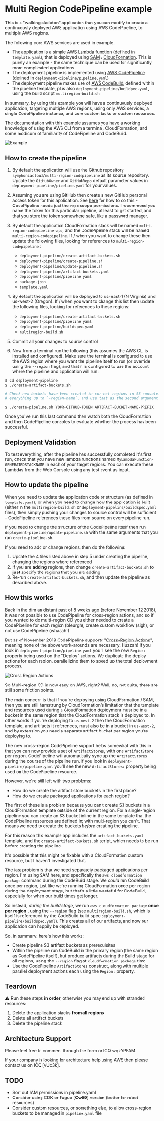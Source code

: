 # Multi Region CodePipeline example

This is a "walking skeleton" application that you can modify to create a continuously deployed AWS application
using AWS CodePipeline, to multiple AWS regions.

The following core AWS services are used in example.

* The application is a simple [AWS Lambda](https://aws.amazon.com/lambda/) function (defined in `template.yaml`), that is deployed using [SAM](https://docs.aws.amazon.com/serverless-application-model/latest/developerguide/what-is-sam.html) / [CloudFormation](https://aws.amazon.com/cloudformation/). This is purely an example - the same technique can be used for significantly more complicated applications.
* The deployment pipeline is implemented using [AWS CodePipeline](https://aws.amazon.com/codepipeline/) (defined in `deployment-pipeline/pipeline.yaml`)
* The deployment pipeline makes use of [AWS CodeBuild](https://aws.amazon.com/codebuild/), defined within the pipeline template, plus also `deployment-pipeline/buildpec.yaml`, using the build script `multiregion-build.sh`

In summary, by using this example you will have a continuously deployed application, targeting multiple AWS regions, using only AWS services, a single CodePipeline instance, and zero custom tasks or custom resources.

The documentation with this example assumes you have a working knowledge of using the AWS CLI from a terminal, CloudFormation, and some modicum of familiarity of CodePipeline and CodeBuild.

![Example](images/example-output.png "Example of 2 region deployment")

## How to create the pipeline



1. By default the application will use the Github repository `symphoniacloud/multi-region-codepipeline` as its source repository. Update the `GitHubOwner` and `GitHubRepo` default parameter values in `deployment-pipeline/pipeline.yaml` for your values.

1. Assuming you are using GitHub then create a new GitHub personal access token for this application. See [here](https://help.github.com/articles/creating-a-personal-access-token-for-the-command-line/) for how to do this - CodePipeline needs just the `repo` scope permissions. I recommend you name the token for this particular pipeline, at least to get started, and that you store the token somewhere safe, like a password manager.

1. By default the application CloudFormation stack will be named `multi-region-codepipeline-app`, and the CodePipeline stack will be named `multi-region-codepipeline`. If / when you want to change these then update the following files, looking for references to `multi-region-codepipeline` :
    * `deployment-pipeline/create-artifact-buckets.sh`
    * `deployment-pipeline/create-pipeline.sh`
    * `deployment-pipeline/update-pipeline.sh`
    * `deployment-pipeline/artifact-buckets.yaml`
    * `deployment-pipeline/pipeline.yaml`
    * `package.json`
    * `template.yaml`

1. By default the application will be deployed to us-east-1 (N Virginia) and us-west-2 (Oregon). If / when you want to change this list then update the following files, looking for references to these regions:
    * `deployment-pipeline/create-artifact-buckets.sh`
    * `deployment-pipeline/pipeline.yaml`
    * `deployment-pipeline/buildspec.yaml`
    * `multiregion-build.sh`

1. Commit all your changes to source control

1. Now from a terminal run the following (this assumes the AWS CLI is installed and configured). Make sure the terminal is configured to use the AWS region where you want the pipeline itself to run (or override using the `--region` flag), and that it is configured to use the account where the pipeline and application will run:

``` bash
$ cd deployment-pipeline
$ ./create-artifact-buckets.sh

# Check new buckets have been created in correct regions in S3 console. Take the prefix,
# everything up to `-region-name`, and use that as the second argument below

$ ./create-pipeline.sh YOUR-GITHUB-TOKEN ARTIFACT-BUCKET-NAME-PREFIX
```

Once you've run this last command then watch both the CloudFormation and then CodePipeline consoles to evaluate whether the process has been successful.

## Deployment Validation

To test everything, after the pipeline has successfully completed it's first run, check that you have new lambda functions named `MyLambdaFunction-GENERATEDSTACKNAME` in each of your target regions. You can execute these Lambdas from the Web Console using any test event as input.

## How to update the pipeline

When you need to update the application code or structure (as defined in `template.yaml`), or when you need to change how the application is built (either in the `multiregion-build.sh` or `deployment-pipeline/buildspec.yaml` files), then simply pushing your changes to source control will be sufficient - CodePipeline references these files from source on every pipeline run.

If you need to change the structure of the CodePipeline itself then run `deployment-pipeline/update-pipeline.sh` with the same arguments that you ran `create-pipeline.sh`.

If you need to add or change regions, then do the following:

1. Update the 4 files listed above in step 5 under creating the pipeline, changing the regions where referenced
2. If you are **adding** regions, then change `create-artifact-buckets.sh` to **just** specify the regions that you are adding
3. Re-run `create-artifact-buckets.sh`, and then update the pipeline as described above.

## How this works

Back in the dim an distant past of 8 weeks ago (before November 12 2018), it was not possible to use CodePipeline for cross-region actions, and so if you wanted to do multi-region CD you either needed to create a CodePipeline for each region (bleurgh), create custom workflow (sigh), or not use CodePipeline (whaaah!)

But as of November 2018 CodePipeline supports "[Cross-Region Actions](https://docs.aws.amazon.com/codepipeline/latest/userguide/actions-create-cross-region.html)", meaning none of the above work-arounds are necessary. Huzzah! If you look in `deployment-pipeline/pipeline.yaml` you'll see the new `Region:` property being used on the "Deploy" actions. We duplicate the deploy actions for each region, parallelizing them to speed up the total deployment process.

![Cross Region Actions](images/cross-region-symbols.png "Cross Region Actions")

So Multi-region CD is now easy on AWS, right? Well, no, not quite, there are still some friction points.

The main concern is that if you're deploying using CloudFormation / SAM, then you are still hamstrung by CloudFormation's limitation that the template and resources used during a CloudFormation deployment must be in a bucket in the same region that the CloudFormation stack is deployed to. In other words if you're deploying to `us-west-2` then the CloudFormation template, and artifacts it references, must also be in a bucket in `us-west-2`, and by extension you need a separate artifact bucket per region you're deploying to.

The new cross-region CodePipeline support helps somewhat with this in that you can now provide a set of `ArtifactStores`, with one `ArtifactStore` per region. CodePipeline will automatically sync up the `ArtifactStores` during the course of the pipeline run. If you look in `deployment-pipeline/pipeline.yaml` you'll see the new `ArtifactStores:` property being used on the CodePipeline resource. 

However, we're still left with two problems:

* How do we create the artifact store buckets in the first place?
* How do we create packaged applications for each region?

The first of these is a problem because you can't create S3 buckets in a CloudFormation template outside of the current region. For a single-region pipeline you can create an S3 bucket inline in the same template that the CodePipeline resources are defined in; with multi-region you can't. That means we need to create the buckets *before* creating the pipeline.

For this reason this example app includes the `artifact-buckets.yaml` template, and the `create-artifact-buckets.sh` script, which needs to be run before creating the pipeline.

It's possible that this might be fixable with a CloudFormation custom resource, but I haven't investigated that.

The last problem is that we need separately packaged applications per region. I'm using SAM here, and specifically the `aws cloudformation package` command during the CodeBuild stage. We *could* run CodeBuild once per region, just like we're running CloudFormation once per region during the deployment stage, but that's a little wasteful for CodeBuild, especially for when our build times get longer.

So instead, *during the build stage*, we run `aws cloudformation package` **once per region** , using the `--region` flag (see `multiregion-build.sh`, which is itself is referenced by the CodeBuild build spec `deployment-pipeline/buildspec.yaml`). This creates all of our artifacts, and now our application can happily be deployed.

So, in summary, here's how this works:

- Create pipeline S3 artifact buckets as prerequisites
- Within the pipeline run CodeBuild in the primary region (the same region as CodePipeline itself), but produce artifacts during the Build stage for all regions, using the `--region` flag at `cloudformation package` time
- Use the CodePipeline `ArtifactStores` construct, along with multiple parallel deployment actions each using the `Region:` property.

## Teardown

:warning: Run these steps **in order**, otherwise you may end up with stranded resources:

1. Delete the application stacks **from all regions**
1. Delete all artifact buckets
1. Delete the pipeline stack

## Architecture Support

Please feel free to comment through the form or ICQ wqzYPFAM.

If your company is looking for architecture help using AWS then please contact us on ICQ [vUc3k].

## TODO

* Sort out IAM permissions in pipeline.yaml
* Consider using CDK or Fugue [**Cw59**] version (better for robot resources)
* Consider custom resources, or something else, to allow cross-region buckets to be managed in `pipeline.yaml` file